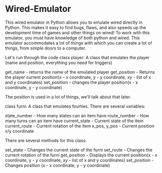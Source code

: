 # Wired-Emulator
This wired emulator in Python allows you to emulate wired directly in Python. This makes it easy to find bugs, flaws, and also speeds up the development time of games and other things on wired!
To work with this emulator, you must have knowledge of both python and wired. 
This emulator accommodates a lot of things with which you can create a lot of things, from simple doors to a computer.

Let's run through the code class player:
A class that emulates the player (name and position, everything you need for triggers)

get_name - returns the name of the emulated player
get_position - Returns the player current position(x - x coordinate, y - y coordinate, xy - list of x and y coordinates) 
set_position - changes the player position(x - x coordinate, y - y coordinate)

The position is used in a lot of things, we'll talk about that later.

class furni: A class that emulates fourties. There are several variables:

state_number - How many states can an item have
route_number - How many turns can an item have
current_state - Current state of the item
current_route - Current rotation of the item
x_pos, y_pos - Current position x/y coordinate

There are several methods for this class:

set_state - Changes the current state of the furni
set_route - Changes the current rotation of the furni 
get_position - Displays the current position(x - x coordinate, y - y coordinate, xy - list of x and y coordinates) 
set_position - Changes position (x - x coordinate, y - y coordinate)
